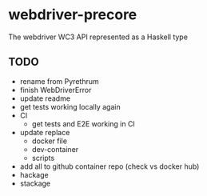 # webdriver-precore

The webdriver WC3 API represented as a Haskell type

## TODO

- rename from Pyrethrum
- finish WebDriverError
- update readme
- get tests working locally again
- CI
  - get tests and E2E working in CI
- update replace
  - docker file
  - dev-container
  - scripts
- add all to github container repo (check vs docker hub)
- hackage
- stackage
